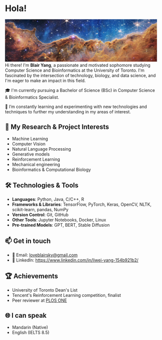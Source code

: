 # Hola!
![banner.jpg](banner.jpg)
Hi there! I'm **Blair Yang**, a passionate and motivated sophomore studying Computer Science and Bioinformatics at the University of Toronto. I'm fascinated by the intersection of technology, biology, and data science, and I'm eager to make an impact in this field.


🎓 I'm currently pursuing a Bachelor of Science (BSc) in Computer Science & Bioinformatics Specialist.

🌱 I’m constantly learning and experimenting with new technologies and techniques to further my understanding in my areas of interest.


## 🔭 My Research & Project Interests
- Machine Learning
- Computer Vision
- Natural Language Processing
- Generative models
- Reinforcement Learning
- Mechanical engineering
- Bioinformatics & Computational Biology


## 🛠️ Technologies & Tools
- **Languages**: Python, Java, C/C++, R
- **Frameworks & Libraries**: TensorFlow, PyTorch, Keras, OpenCV, NLTK, scikit-learn, pandas, NumPy
- **Version Control**: Git, GitHub
- **Other Tools**: Jupyter Notebooks, Docker, Linux
- **Pre-trained Models**: GPT, BERT, Stable Diffusion


## 📫 Get in touch
- 📧 Email: loveblairsky@gmail.com
- 💼 LinkedIn: https://www.linkedin.com/in/liwei-yang-154b921b2/


## 🏆 Achievements
- University of Toronto Dean's List
- Tencent's Reinforcement Learning competition, finalist
- Peer reviewer at [PLOS ONE](https://plos.org/)


## 🌐 I can speak
- Mandarin (Native)
- English (IELTS 8.5)

